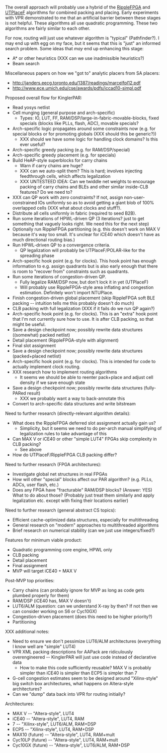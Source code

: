 The overall approach will probably use a hybrid of the [RippleFPGA](https://pdfs.semanticscholar.org/c1c9/43c047e9d834c8ac487ec6d5292485546744.pdf)
and [UTPlaceF](http://wuxili.net/pdf/TCAD17_UTPlaceF_Li.pdf) algorithms for combined packing and placing. Early experiments
with VPR demonstrated to me that an artificial barrier between these stages is not helpful. These algorithms all use
quadratic programming. These two algorithms are fairly similar to each other.

For now, routing will just use whatever algorithm is "typical" (Pathfinder?). I may end up with egg on my face, but it
seems that this is "just" an informed search problem. Some ideas that _may_ end up enhancing this stage:
* A* or other heuristics (XXX can we use inadmissible heuristics?)
* Beam search

Miscellaneous papers on how we "got to" analytic placers from SA placers:
* http://janders.eecg.toronto.edu/1387/readings/marcelfpl12.pdf
* http://www.ece.umich.edu/cse/awards/pdfs/iccad10-simpl.pdf

Proposed overall flow for KinglerPAR:
* Read yosys netlist
* Cell munging (general purpose and arch-specific)
    * Types: IO, LUT, FF, RAM/DSP/large-in-fabric-movable-blocks, fixed specials (blocks like PLLs, flash, ADC), movable specials?
* Arch-specific logic propagates around some constraints now (e.g. for special blocks or for promoting globals (XXX should this be generic?))
    * XXX should we have some logic for handling clock domains? Is this ever useful?
* Arch-specific greedy packing (e.g. for RAM/DSP/special)
* Arch-specific greedy placement (e.g. for specials)
* Build HeAP-style superblocks for carry chains
    * Warn if carry chains are huge?
    * XXX can we auto-split them? This is hard; involves injecting feedthrough cells, which affects legalization
    * XXX UNTESTEED IDEA: Can we twiddle net weights to encourage packing of carry chains and BLEs and other similar inside-CLB features? Do we need to?
* XXX can QP work with _zero_ constraints? If not, assign non-user-constrained IOs uniformly so as to avoid getting a giant blob of 100% overlapped cells (XXX what about clocks and stuff?).
* Distribute all cells uniformly in fabric (required to seed B2B).
* Run some iterations of HPWL-driven QP (3 iterations? just to get something that vaguely looks right. We need this for the next step)
* Optionally run RippleFPGA partitioning (e.g. this doesn't work on MAX V because it's way too small. It's unclear for iCE40 which doesn't have as much directional routing bias.)
* Run HPWL-driven QP to a convergence criteria.
    * QP legalization will probably be UTPlaceF/POLAR-like for the spreading phase
* Arch-specific hook point (e.g. for clocks). This hook point has enough information to e.g. assign quadrants but is also early enough that there is room to "recover from" constraints such as quadrants.
* Run some iterations of congestion-driven QP.
    * Fully legalize RAM/DSP now, but don't lock it in yet (UTPlaceF)
    * Will probably use RippleFPGA-style area inflating and congestion estimation. Definitely won't import NTUPlace.
* Finish congestion-driven global placement (skip RippleFPGA soft BLE packing -- intuition tells me this probably doesn't do much)
* CLB packing with full legalization (XXX if it fails do we run QP again?)
* Arch-specific hook point (e.g. for clocks). This is an "extra" hook point that I'm not currently sure how to use. It is after CLB packing, so that might be useful.
* Save a design checkpoint now; possibly rewrite data structures ((somewhat) packed netlist)
* Detail placement (RippleFPGA-style with alignment)
* Final slot assignment
* Save a design checkpoint now; possibly rewrite data structures (packed+placed netlist)
* Arch-specific hook point (e.g. for clocks). This is intended for code to actually implement clock routing.
* XXX research how to implement routing algorithms
    * It seems we should be able to reenter pack+place and adjust cell density if we save enough state
* Save a design checkpoint now; possibly rewrite data structures (fully-PARed result)
    * XXX we probably want a way to back-annotate this
* Convert to arch-specific data structures and write bitstream

Need to further research (directly-relevant algorithm details):
* What does the RippleFPGA deferred slot assignment actually gain us?
    * Simplicity, but it seems we need to do per-arch manual simplifying of legalization rules to take advantage of this
* Can MAX V or iCE40 or other "simple LUT4" FPGAs skip complexity in CLB packing?
    * See above
* How do UTPlaceF/RippleFPGA CLB packing differ?

Need to further research (FPGA architectures):
* Investigate global net structures in real FPGAs
* How will other "special" blocks affect our PAR algorithm? (e.g. PLLs, ADCs, user flash, etc.)
* Does any FPGA have "fracturable" RAM/DSP blocks? (Answer: YES) What to do about those? (Probably just treat them similarly and apply legalization etc. except with fixing their locations earlier)

Need to further research (general abstract CS topics):
* Efficient cache-optimized data structures, especially for multithreading
* General research on "modern" approaches to multithreaded algorithms
* Brief research on numerical stability (can we just use integers/fixed?)

Features for minimum viable product:
* Quadratic programming core engine, HPWL only
* CLB packing
* Detail placement
* Final assignment
* MVP will target iCE40 + MAX V

Post-MVP top priorities:
* Carry chains (can probably ignore for MVP as long as code gets plumbed properly for them)
* RAM/DSP (iCE40 has, MAX V doesn't)
* LUT6/ALM (question: can we understand X-ray by then? If not then we can consider working on S6 or Cyc10GX)
* Congestion-driven placement (does this need to be higher priority?)
* Partitioning

XXX additional notes:
* Need to ensure we don't pessimize LUT6/ALM architectures (everything I know well are "simple" LUT4)
* VPR XML packing descriptions for AAPack are ridiculously overengineered -- KinglerPAR will just use code instead of declarative data
    * How to make this code sufficiently reusable? MAX V is probably simpler than iCE40 is simpler than ECP5 is simpler than 7
* G-cell congestion estimates seem to be designed around "Xilinx-style" big switch box architectures, what happens on Altera-style architectures?
* Can we "dump" data back into VPR for routing initially?

Architectures:
* MAX V -- "Altera-style", LUT4
* iCE40 -- "Altera-style", LUT4, RAM
* 7 -- "Xilinx-style", LUT6/ALM, RAM+DSP
* ECP5 -- "Xilinx-style", LUT4, RAM+DSP
* MAX10 (future) -- "Altera-style", LUT4, RAM+mult
* Cyc10LP (future) -- "Altera-style", LUT4, RAM+mult
* Cyc10GX (future) -- "Altera-style", LUT6/ALM, RAM+DSP
